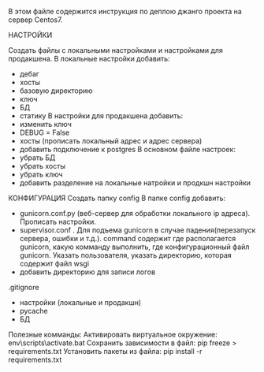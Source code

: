В этом файле содержится инструкция по деплою джанго проекта на сервер Centos7.


НАСТРОЙКИ

Создать файлы с локальными настройками и настройками для продакшена.
В локальные настройки добавить:
- дебаг
- хосты
- базовую директорию
- ключ
- БД
- статику
В настройки для продакшена добавить:
- изменить ключ
- DEBUG = False
- хосты (прописать локальный адрес и адрес сервера)
- добавить подключение к postgres
В основном файле настроек:
- убрать БД
- убрать хосты
- убрать ключ
- добавить разделение на локальные натройки и продкшн настройки

КОНФИГУРАЦИЯ
Создать папку config
В папкe config добавить:
- gunicorn.conf.py (веб-сервер для обработки локального ip адреса). Прописать настройки.
- supervisor.conf . Для подъема gunicorn в случае падения(перезапуск сервера, ошибки и т.д.). command содержит где располагается gunicorn, какую комманду выполнить, где конфигурационный файл gunicorn. Указать пользователя, указать директорию, которая содержит файл wsgi 
- добавить директорию для записи логов


.gitignore
- настройки (локальные и продакшн)
- pycache
- БД

Полезные комманды: 
Активировать виртуальное окружение: env\scripts\activate.bat
Сохранить зависимости в файл: pip freeze > requirements.txt
Установить пакеты из файла: pip install -r requirements.txt